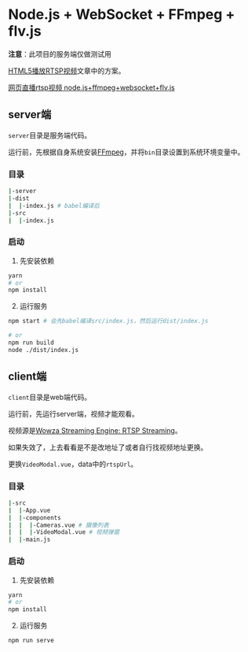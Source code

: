 # Node.js + WebSocket + FFmpeg + flv.js

**注意**：此项目的服务端仅做测试用

[HTML5播放RTSP视频](https://hpdell.github.io/%E7%BC%96%E7%A8%8B/html5-rtsp/index.html)文章中的方案。

[网页直播rtsp视频 node.js+ffmpeg+websocket+flv.js](https://littlebaozi.github.io/2019/10/23/pratice-rtsp-h5/)


## server端
`server`目录是服务端代码。

运行前，先根据自身系统安装[FFmpeg](http://www.ffmpeg.org/download.html)，并将`bin`目录设置到系统环境变量中。

### 目录
```bash
|-server
|-dist
|  |-index.js # babel编译后
|-src
|  |-index.js
```

### 启动
1. 先安装依赖
```bash
yarn
# or
npm install
```

2. 运行服务
```bash
npm start # 会先babel编译src/index.js，然后运行dist/index.js

# or
npm run build
node ./dist/index.js
```

## client端
`client`目录是web端代码。

运行前，先运行server端，视频才能观看。

视频源是[Wowza Streaming Engine: RTSP Streaming](https://www.wowza.com/html/mobile.html)。

如果失效了，上去看看是不是改地址了或者自行找视频地址更换。

更换`VideoModal.vue`，data中的`rtspUrl`。

### 目录
```bash
|-src
|  |-App.vue
|  |-components
|  |  |-Cameras.vue # 摄像列表
|  |  |-VideoModal.vue # 视频弹窗
|  |-main.js
```

### 启动
1. 先安装依赖
```bash
yarn
# or
npm install
```

2. 运行服务
```bash
npm run serve
```
